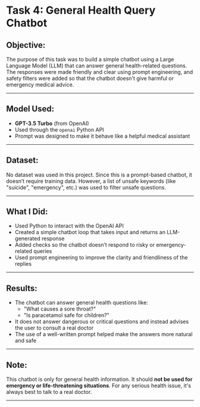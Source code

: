 # Task 4: General Health Query Chatbot

## Objective:
The purpose of this task was to build a simple chatbot using a Large Language Model (LLM) that can answer general health-related questions. The responses were made friendly and clear using prompt engineering, and safety filters were added so that the chatbot doesn't give harmful or emergency medical advice.

---

## Model Used:
- **GPT-3.5 Turbo** (from OpenAI)
- Used through the `openai` Python API
- Prompt was designed to make it behave like a helpful medical assistant

---

## Dataset:
No dataset was used in this project. Since this is a prompt-based chatbot, it doesn’t require training data. However, a list of unsafe keywords (like "suicide", "emergency", etc.) was used to filter unsafe questions.

---

## What I Did:
- Used Python to interact with the OpenAI API
- Created a simple chatbot loop that takes input and returns an LLM-generated response
- Added checks so the chatbot doesn’t respond to risky or emergency-related queries
- Used prompt engineering to improve the clarity and friendliness of the replies

---

## Results:
- The chatbot can answer general health questions like:
  - "What causes a sore throat?"
  - "Is paracetamol safe for children?"
- It does not answer dangerous or critical questions and instead advises the user to consult a real doctor
- The use of a well-written prompt helped make the answers more natural and safe

---

## Note:
This chatbot is only for general health information. It should **not be used for emergency or life-threatening situations**. For any serious health issue, it's always best to talk to a real doctor.

---
